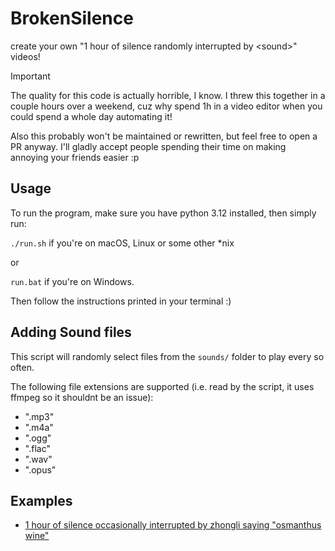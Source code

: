 # BrokenSilence
create your own "1 hour of silence randomly interrupted by &lt;sound>" videos!

> [!IMPORTANT]
> The quality for this code is actually horrible, I know. I threw this together
> in a couple hours over a weekend, cuz why spend 1h in a video editor when you
> could spend a whole day automating it!

Also this probably won't be maintained or rewritten, but feel free to open a PR anyway. I'll
gladly accept people spending their time on making annoying your friends easier :p

## Usage

To run the program, make sure you have python 3.12 installed, then simply run:

`./run.sh` if you're on macOS, Linux or some other *nix

or

`run.bat` if you're on Windows.


Then follow the instructions printed in your terminal :)


## Adding Sound files

This script will randomly select files from the `sounds/` folder to play every so often.

The following file extensions are supported (i.e. read by the script, it uses ffmpeg so it shouldnt be an issue):
* ".mp3"
* ".m4a"
* ".ogg"
* ".flac"
* ".wav"
* ".opus"

## Examples

* [1 hour of silence occasionally interrupted by zhongli saying "osmanthus wine"](https://www.youtube.com/watch?v=NOtU77L7RqQ)
